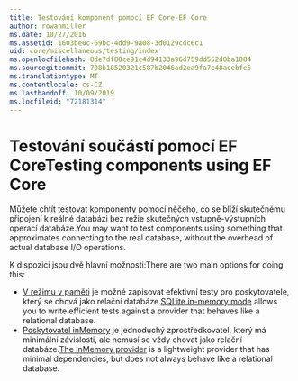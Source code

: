 ```yaml
---
title: Testování komponent pomocí EF Core-EF Core
author: rowanmiller
ms.date: 10/27/2016
ms.assetid: 1603be0c-69bc-4dd9-9a08-3d0129cdc6c1
uid: core/miscellaneous/testing/index
ms.openlocfilehash: 8de7df80ce91c4d94133a96d759dd552d0ba1884
ms.sourcegitcommit: 708b18520321c587b2046ad2ea9fa7c48aeebfe5
ms.translationtype: MT
ms.contentlocale: cs-CZ
ms.lasthandoff: 10/09/2019
ms.locfileid: "72181314"
---
```

# <a name="testing-components-using-ef-core"></a><span data-ttu-id="e7ad9-102">Testování součástí pomocí EF Core</span><span class="sxs-lookup"><span data-stu-id="e7ad9-102">Testing components using EF Core</span></span>

<span data-ttu-id="e7ad9-103">Můžete chtít testovat komponenty pomocí něčeho, co se blíží skutečnému připojení k reálné databázi bez režie skutečných vstupně-výstupních operací databáze.</span><span class="sxs-lookup"><span data-stu-id="e7ad9-103">You may want to test components using something that approximates connecting to the real database, without the overhead of actual database I/O operations.</span></span>

<span data-ttu-id="e7ad9-104">K dispozici jsou dvě hlavní možnosti:</span><span class="sxs-lookup"><span data-stu-id="e7ad9-104">There are two main options for doing this:</span></span>
 * <span data-ttu-id="e7ad9-105">[V režimu v paměti](sqlite.md) je možné zapisovat efektivní testy pro poskytovatele, který se chová jako relační databáze.</span><span class="sxs-lookup"><span data-stu-id="e7ad9-105">[SQLite in-memory mode](sqlite.md) allows you to write efficient tests against a provider that behaves like a relational database.</span></span>
 * <span data-ttu-id="e7ad9-106">[Poskytovatel inMemory](in-memory.md) je jednoduchý zprostředkovatel, který má minimální závislosti, ale nemusí se vždy chovat jako relační databáze.</span><span class="sxs-lookup"><span data-stu-id="e7ad9-106">[The InMemory provider](in-memory.md) is a lightweight provider that has minimal dependencies, but does not always behave like a relational database.</span></span>
